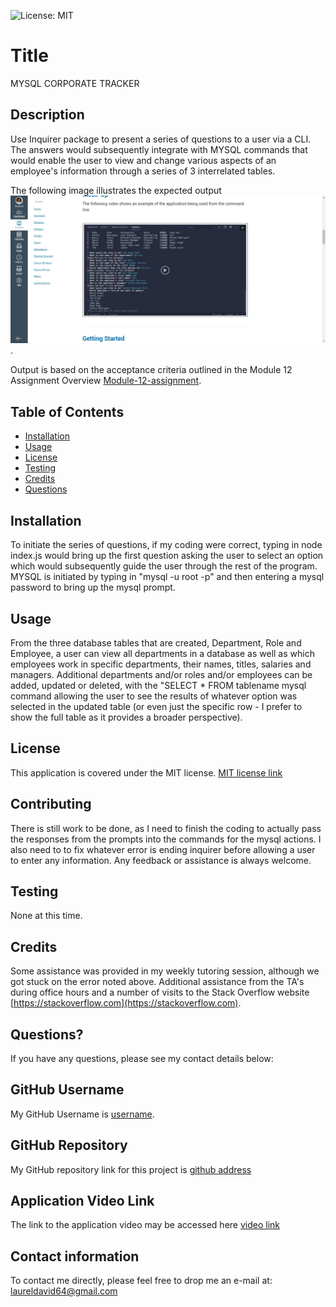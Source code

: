 
![License: MIT](https://img.shields.io/badge/License-MIT-yellow.svg)

# Title

MYSQL CORPORATE TRACKER

## Description

Use Inquirer package to present a series of questions to a user via a CLI.  The answers would subsequently integrate with MYSQL commands that would enable the user to view and change various aspects of an employee's information through a series of 3 interrelated tables.

The following image illustrates the expected output ![expected table display](assets/images/screen-shot-of-expected-output.png).

Output is based on the acceptance criteria outlined in the Module 12 Assignment Overview [Module-12-assignment](https://courses.bootcampspot.com/courses/1181/assignments/23358?module_item_id=464333).

## Table of Contents

* [Installation](#installation)
* [Usage](#usage)
* [License](#license)
* [Testing](#testing)
* [Credits](#credits)
* [Questions](#questions)

## Installation

To initiate the series of questions, if my coding were correct, typing in node index.js would bring up the first question asking the user to select an option which would subsequently guide the user through the rest of the program.  MYSQL is initiated by typing in "mysql -u root -p" and then entering a mysql password to bring up the mysql prompt.

## Usage

From the three database tables that are created, Department, Role and Employee, a user can view all departments in a database as well as which employees work in specific departments, their names, titles, salaries and managers.  Additional departments and/or roles and/or employees can be added, updated or deleted, with the "SELECT * FROM tablename mysql command allowing the user to see the results of whatever option was selected in the updated table (or even just the specific row - I prefer to show the full table as it provides a broader perspective).

## License

This application is covered under the MIT license.  [MIT license link](https://choosealicense.com/licenses/mit/)

## Contributing

There is still work to be done, as I need to finish the coding to actually pass the responses from the prompts into the commands for the mysql actions. I also need to to fix whatever error is ending inquirer before allowing a user to enter any information.   Any feedback or assistance is always welcome.

## Testing

None at this time.

## Credits

Some assistance was provided in my weekly tutoring session, although we got stuck on the error noted above.  Additional assistance from the TA's during office hours and a number of visits to the Stack Overflow website [https://stackoverflow.com](https://stackoverflow.com).

## Questions?

If you have any questions, please see my contact details below:

## GitHub Username

My GitHub Username is [username](https://github.com/lnd4812).

## GitHub Repository

My GitHub repository link for this project is [github address](https://github.com/lnd4812/mysql-corporate-tracker)

## Application Video Link

The link to the application video may be accessed here [video link](https://www.vidline.com/share/V00BDH1K5K/f0e7b0be4fd02edee343f8a49d343d2e)

## Contact information

To contact me directly, please feel free to drop me an e-mail at: <a hef="mailto:laureldavid64@gmail.com">laureldavid64@gmail.com</a>